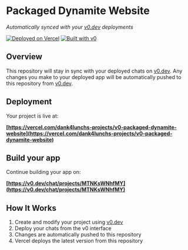 # Packaged Dynamite Website

*Automatically synced with your [v0.dev](https://v0.dev) deployments*

[![Deployed on Vercel](https://img.shields.io/badge/Deployed%20on-Vercel-black?style=for-the-badge&logo=vercel)](https://vercel.com/dank4lunchs-projects/v0-packaged-dynamite-website)
[![Built with v0](https://img.shields.io/badge/Built%20with-v0.dev-black?style=for-the-badge)](https://v0.dev/chat/projects/MTNKsWNhfMY)

## Overview

This repository will stay in sync with your deployed chats on [v0.dev](https://v0.dev).
Any changes you make to your deployed app will be automatically pushed to this repository from [v0.dev](https://v0.dev).

## Deployment

Your project is live at:

**[https://vercel.com/dank4lunchs-projects/v0-packaged-dynamite-website](https://vercel.com/dank4lunchs-projects/v0-packaged-dynamite-website)**

## Build your app

Continue building your app on:

**[https://v0.dev/chat/projects/MTNKsWNhfMY](https://v0.dev/chat/projects/MTNKsWNhfMY)**

## How It Works

1. Create and modify your project using [v0.dev](https://v0.dev)
2. Deploy your chats from the v0 interface
3. Changes are automatically pushed to this repository
4. Vercel deploys the latest version from this repository
